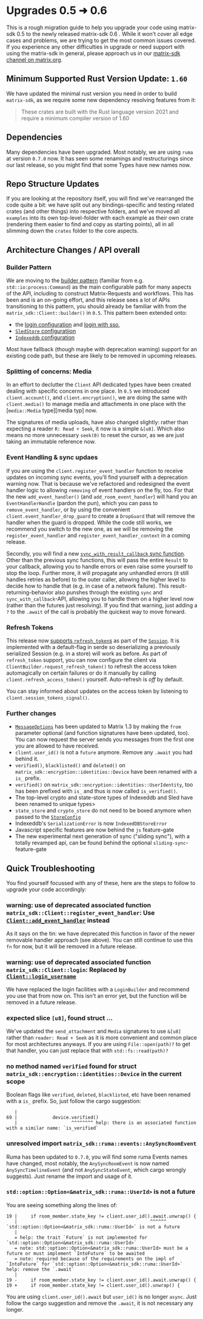 # Upgrades 0.5 ➜ 0.6 

This is a rough migration guide to help you upgrade your code using matrix-sdk 0.5 to the newly released matrix-sdk 0.6 . While it won't cover all edge cases and problems, we are trying to get the most common issues covered. If you experience any other difficulties in upgrade or need support with using the matrix-sdk in general, please approach us in our [matrix-sdk channel on matrix.org][matrix-channel].

## Minimum Supported Rust Version Update: `1.60`

We have updated the minimal rust version you need in order to build `matrix-sdk`, as we require some new dependency resolving features from it:

>  These crates are built with the Rust language version 2021 and require a minimum compiler version of 1.60

## Dependencies

Many dependencies have been upgraded. Most notably, we are using `ruma`  at version `0.7.0` now. It has seen some renamings and restructurings since our last release, so you might find that some Types have new names now.

## Repo Structure Updates

If you are looking at the repository itself, you will find we've rearranged the code quite a bit: we have split out any bindings-specific and testing related crates (and other things) into respective folders, and we've moved all `examples` into its own top-level-folder with each example as their own crate (rendering them easier to find and copy as starting points), all in all slimming down the `crates` folder to the core aspects.


## Architecture Changes / API overall

### Builder Pattern

We are moving to the [builder pattern][] (familiar from e.g. `std::io:process:Command`) as the main configurable path for many aspects of the API, including to construct Matrix-Requests and workflows. This has been and is an on-going effort, and this release sees a lot of APIs transitioning to this pattern, you should already be familiar with from the `matrix_sdk::Client::builder()` in `0.5`. This pattern been extended onto:
 - the [login configuration][login builder] and [login with sso][ssologin builder],
 - [`SledStore` configuratiion][sled-store builder]
 - [`Indexeddb` configuration][indexeddb builder]

Most have fallback (though maybe with deprecation warning) support for an existing code path, but these are likely to be removed in upcoming releases.

### Splitting of concerns: Media

In an effort to declutter the `Client` API dedicated types have been created dealing with specific concerns in one place. In `0.5` we introduced `client.account()`, and `client.encryption()`, we are doing the same with `client.media()` to manage media and attachments in one place with the [`media::Media` type][media typ]  now.

The signatures of media uploads, have also changed slightly: rather than expecting a reader `R: Read + Seek`, it now is a simple `&[u8]`. Which also means no more unnecessary `seek(0)` to reset the cursor, as we are just taking an immutable reference now.

### Event Handling & sync updaes

If you are using the `client.register_event_handler` function to receive updates on incoming sync events, you'll find yourself with a deprecation warning now. That is because we've refactored and redesigned the event handler logic to allowing `removing` of event handlers on the fly, too. For that the new `add_event_handler()` (and `add_room_event_handler`) will hand you an `EventHandlerHandle` (pardon the pun), which you can pass to `remove_event_handler`, or by using the convenient `client.event_handler_drop_guard` to create a `DropGuard` that will remove the handler when the guard is dropped. While the code still works, we recommend you switch to the new one, as we will be removing the `register_event_handler` and `register_event_handler_context` in a coming release.

Secondly, you will find a new [`sync_with_result_callback` sync function][sync with result]. Other than the previous sync functions, this will pass the entire `Result` to your callback, allowing you to handle errors or even raise some yourself to stop the loop. Further more, it will propagate any unhandled errors (it still handles retries as before) to the outer caller, allowing the higher level to decide how to handle that (e.g. in case of a network failure). This result-returning-behavior also punshes through the existing `sync` and `sync_with_callback`-API, allowing you to handle them on a higher level now (rather than the futures just resolving). If you find that warning, just adding a `?` to the `.await` of the call is probably the quickest way to  move forward.

### Refresh Tokens

This release now [supports `refresh_token`s][refresh tokens PR] as part of the [`Session`][session]. It is implemented with a default-flag in serde so deserializing a previously serialized Session (e.g. in a store) will work as before. As part of `refresh_token` support, you can now configure the client via `ClientBuilder.request_refresh_token()` to refresh the access token automagically on certain failures or do it manually by calling `client.refresh_access_token()` yourself. Auto-refresh is _off_ by default.

You can stay informed about updates on the access token by listening to `client.session_tokens_signal()`.

### Further changes

 - [`MessageOptions`][message options] has been updated to Matrix 1.3 by making the `from` parameter optional (and function signatures have been updated, too). You can now request the server sends you messages from the first one you are allowed to have received.
 - `client.user_id()` is not a `future` anymore. Remove any `.await` you had behind it.
 - `verified()`, `blacklisted()` and `deleted()` on `matrix_sdk::encryption::identities::Device` have been renamed with a `is_` prefix.
 - `verified()` on `matrix_sdk::encryption::identities::UserIdentity`, too has been prefixed with `is_` and thus is now called `is_verified()`.
 - The top-level crypto and state-store types of Indexeddb and Sled have been renamed to unique types>
 - `state_store` and `crypto_store` do not need to be boxed anymore when passed to the [`StoreConfig`][store config]
 - Indexeddb's `SerializationError` is now `IndexedDBStoreError`
 - Javascript specific features are now behind the `js` feature-gate
 - The new experimental next generation of sync ("sliding sync"), with a totally revamped api, can be found behind the optional `sliding-sync`-feature-gate


## Quick Troubleshooting

You find yourself focussed with any of these, here are the steps to follow to upgrade your code accordingly:

### warning: use of deprecated associated function `matrix_sdk::Client::register_event_handler`: Use [`Client::add_event_handler`](#method.add_event_handler) instead

As it says on the tin: we have deprecated this function in favor of the newer removable handler approach (see above). You can still continue to use this `fn` for now, but it will be removed in a future release.

### warning: use of deprecated associated function `matrix_sdk::Client::login`: Replaced by [`Client::login_username`](#method.login_username)

We have replaced the login facilities with a `LoginBuilder` and recommend you use that from now on. This isn't an error yet, but the function will be removed in a future release. 

### expected slice `[u8]`, found struct ...

We've updated the `send_attachment` and `Media` signatures to use `&[u8]` rather than `reader: Read + Seek` as it is more convenient and common place for most architectures anyways. If you are using `File::open(path)?` to get that handler, you can just replace that with `std::fs::read(path)?`

### no method named `verified` found for struct `matrix_sdk::encryption::identities::Device` in the current scope

Boolean flags like `verified`, `deleted`, `blacklisted`, etc have been renamed with a `is_` prefix. So, just follow the cargo suggestion:
```
   |
69 |             device.verified()
   |                    ^^^^^^^^ help: there is an associated function with a similar name: `is_verified`
 ```

 ### unresolved import `matrix_sdk::ruma::events::AnySyncRoomEvent`

 Ruma has been updated to `0.7.0`, you will find some ruma Events names have changed, most notably, the `AnySyncRoomEvent` is now named `AnySyncTimelineEvent` (and not `AnySyncStateEvent`, which cargo wrongly suggests). Just rename the import and usage of it.

### `std::option::Option<&matrix_sdk::ruma::UserId>` is not a future

You are seeing something along the lines of:
```
19 |     if room_member.state_key != client.user_id().await.unwrap() {
   |                                                 ^^^^^^ `std::option::Option<&matrix_sdk::ruma::UserId>` is not a future
   |
   = help: the trait `Future` is not implemented for `std::option::Option<&matrix_sdk::ruma::UserId>`
   = note: std::option::Option<&matrix_sdk::ruma::UserId> must be a future or must implement `IntoFuture` to be awaited
   = note: required because of the requirements on the impl of `IntoFuture` for `std::option::Option<&matrix_sdk::ruma::UserId>`
help: remove the `.await`
   |
19 -     if room_member.state_key != client.user_id().await.unwrap() {
19 +     if room_member.state_key != client.user_id().unwrap() {
```

You are using `client.user_id().await` but `user_id()` is no longer `async`. Just follow the cargo suggestion and remove the `.await`, it is not necessary any longer.


 [matrix-channel]: https://matrix.to/#/#matrix-rust-sdk:matrix.org
 [builder pattern]: https://doc.rust-lang.org/1.0.0/style/ownership/builders.html
 [login builder]: https://docs.rs/matrix-sdk/latest/matrix_sdk/struct.LoginBuilder.html
 [ssologin builder]: https://docs.rs/matrix-sdk/latest/matrix_sdk/struct.SsoLoginBuilder.html
 [sled-store builder]: https://docs.rs/matrix-sdk-sled/latest/matrix_sdk_sled/struct.SledStateStoreBuilder.html
 [indexeddb builder]: https://docs.rs/matrix-sdk-indexeddb/latest/matrix_sdk_indexeddb/struct.IndexeddbStateStoreBuilder.html
 [media type]: https://docs.rs/matrix-sdk/latest/matrix_sdk//media/struct.Media.html
 [sync with result]: https://docs.rs/matrix-sdk/latest/matrix_sdk/struct.Client.html#method.sync_with_result_callback
 [session]: https://docs.rs/matrix-sdk/latest/matrix_sdk/struct.Session.html
 [refresh tokens PR]: https://github.com/matrix-org/matrix-rust-sdk/pull/892
 [store config]:  https://docs.rs/matrix-sdk-base/latest/matrix_sdk_base/store/struct.StoreConfig.html
 [message options]: https://docs.rs/matrix-sdk/latest/matrix_sdk/room/struct.MessagesOptions.html
